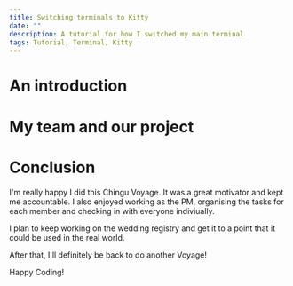 ```yaml
---
title: Switching terminals to Kitty
date: ""
description: A tutorial for how I switched my main terminal
tags: Tutorial, Terminal, Kitty
---
```


# An introduction

<!--
What is a terminal
What do I use a temrinal for
What was my previous setup
What is the problem
What is Kitty
Adding fonts
-->

# My team and our project


# Conclusion

I'm really happy I did this Chingu Voyage. It was a great motivator and kept me
accountable. I also enjoyed working as the PM, organising the tasks for each
member and checking in with everyone indiviually.

I plan to keep working on the wedding registry and get it to a point that it could
be used in the real world.

After that, I'll definitely be back to do another Voyage!

Happy Coding!
